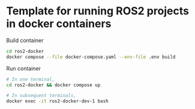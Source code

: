 # Template for running ROS2 projects in docker containers


Build container

```bash
cd ros2-docker
docker compose --file docker-compose.yaml --env-file .env build
```

Run container

```bash
# In one terminal,
cd ros2-docker && docker compose up

# In subsequent terminals,
docker exec -it ros2-docker-dev-1 bash
```
